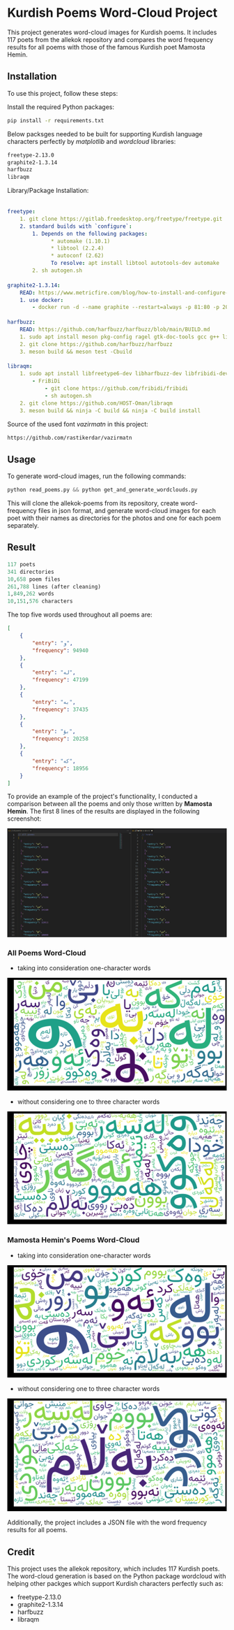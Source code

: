 # Kurdish Poems Word-Cloud Project

This project generates word-cloud images for Kurdish poems. It includes 117 poets from the allekok repository and compares the word frequency results for all poems with those of the famous Kurdish poet Mamosta Hemin. 

## Installation

To use this project, follow these steps:

Install the required Python packages:

```bash
pip install -r requirements.txt
```

Below packsges needed to be built for supporting Kurdish language characters perfectly by _matplotlib_ and _wordcloud_ libraries:

```bash
freetype-2.13.0
graphite2-1.3.14
harfbuzz
libraqm
```

Library/Package Installation:

```yaml

freetype:
	1. git clone https://gitlab.freedesktop.org/freetype/freetype.git
	2. standard builds with `configure`:
		1. Depends on the following packages:
			  * automake (1.10.1)
			  * libtool (2.2.4)
			  * autoconf (2.62)
			  To resolve: apt install libtool autotools-dev automake
		2. sh autogen.sh

graphite2-1.3.14:
	READ: https://www.metricfire.com/blog/how-to-install-and-configure-graphite-on-ubuntu/#Installing-Graphite-on-Ubuntu-1604
	1. use docker: 
		- docker run -d --name graphite --restart=always -p 81:80 -p 2003-2004:2003-2004 -p 2023-2024:2023-2024 -p 8125:8125/udp -p 8126:8126 graphiteapp/graphite-statsd

harfbuzz:
	READ: https://github.com/harfbuzz/harfbuzz/blob/main/BUILD.md
	1. sudo apt install meson pkg-config ragel gtk-doc-tools gcc g++ libfreetype6-dev libglib2.0-dev libcairo2-dev 
	2. git clone https://github.com/harfbuzz/harfbuzz
	3. meson build && meson test -Cbuild

libraqm:
	1. sudo apt install libfreetype6-dev libharfbuzz-dev libfribidi-dev meson gtk-doc-tools
		- FriBiDi
			- git clone https://github.com/fribidi/fribidi
			- sh autogen.sh
	2. git clone https://github.com/HOST-Oman/libraqm
	3. meson build && ninja -C build && ninja -C build install
```

Source of the used font _vazirmatn_ in this project:

```bash
https://github.com/rastikerdar/vazirmatn
```

## Usage

To generate word-cloud images, run the following commands:

```python
python read_poems.py && python get_and_generate_wordclouds.py
```

This will clone the allekok-poems from its repository, create word-frequency files in json format, and generate word-cloud images for each poet with their names as directories for the photos and one for each poem separately.

## Result

```python
117 poets
341 directories
10,658 poem files
261,788 lines (after cleaning)
1,849,262 words
10,151,576 characters
```

The top five words used throughout all poems are:

```json
[
    {
        "entry": "و",
        "frequency": 94940
    },
    {
        "entry": "لە",
        "frequency": 47199
    },
    {
        "entry": "بە",
        "frequency": 37435
    },
    {
        "entry": "بۆ",
        "frequency": 20258
    },
    {
        "entry": "کە",
        "frequency": 18956
    }
]
```

To provide an example of the project's functionality, I conducted a comparison between all the poems and only those written by **Mamosta Hemin**. The first 8 lines of the results are displayed in the following screenshot:


![comparing all poems and mamosta hemin's poems](./images/Screenshot%20from%202023-03-14%2021-56-21.png)

### All Poems Word-Cloud
- taking into consideration one-character words

![all_poems_01](./images/all_poems_01.png)

- without considering one to three character words

![all_poems_02](./images/all_poems_02.png)


### Mamosta Hemin's Poems Word-Cloud 
- taking into consideration one-character words

![hemin_01](./images/hemin_01.png)

- without considering one to three character words

![hemin_02](./images/hemin_02.png)



Additionally, the project includes a JSON file with the word frequency results for all poems.


## Credit

This project uses the allekok repository, which includes 117 Kurdish poets. The word-cloud generation is based on the Python package wordcloud with helping other packges which support Kurdish characters perfectly such as:
* freetype-2.13.0
* graphite2-1.3.14
* harfbuzz
* libraqm
